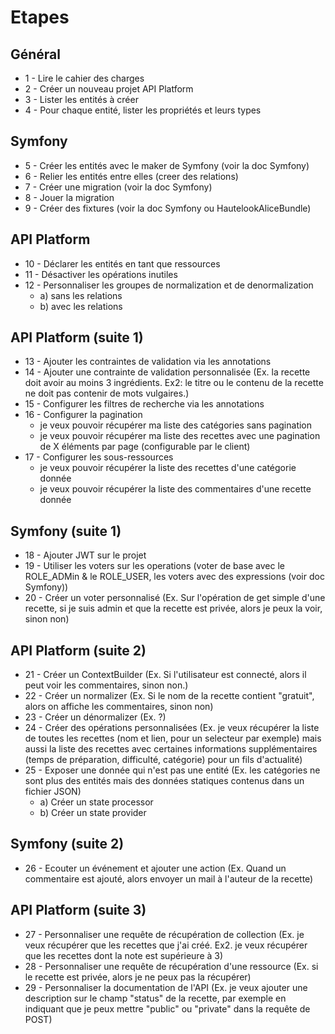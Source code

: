 
# Etapes

## Général

- 1 - Lire le cahier des charges
- 2 - Créer un nouveau projet API Platform
- 3 - Lister les entités à créer
- 4 - Pour chaque entité, lister les propriétés et leurs types

## Symfony

- 5 - Créer les entités avec le maker de Symfony (voir la doc Symfony)
- 6 - Relier les entités entre elles (creer des relations)
- 7 - Créer une migration (voir la doc Symfony)
- 8 - Jouer la migration
- 9 - Créer des fixtures (voir la doc Symfony ou HautelookAliceBundle)

## API Platform

- 10 - Déclarer les entités en tant que ressources 
- 11 - Désactiver les opérations inutiles
- 12 - Personnaliser les groupes de normalization et de denormalization
    - a) sans les relations
    - b) avec les relations

## API Platform (suite 1)

- 13 - Ajouter les contraintes de validation via les annotations
- 14 - Ajouter une contrainte de validation personnalisée (Ex. la recette doit avoir au moins 3 ingrédients. Ex2: le titre ou le contenu de la recette ne doit pas contenir de mots vulgaires.)
- 15 - Configurer les filtres de recherche via les annotations
- 16 - Configurer la pagination
    - je veux pouvoir récupérer ma liste des catégories sans pagination
    - je veux pouvoir récupérer ma liste des recettes avec une pagination de X éléments par page (configurable par le client)
- 17 - Configurer les sous-ressources
    - je veux pouvoir récupérer la liste des recettes d'une catégorie donnée
    - je veux pouvoir récupérer la liste des commentaires d'une recette donnée

## Symfony (suite 1)

- 18 - Ajouter JWT sur le projet
- 19 - Utiliser les voters sur les operations (voter de base avec le ROLE_ADMin & le ROLE_USER, les voters avec des expressions (voir doc Symfony))
- 20 - Créer un voter personnalisé (Ex. Sur l'opération de get simple d'une recette, si je suis admin et que la recette est privée, alors je peux la voir, sinon non)

## API Platform (suite 2)

- 21 - Créer un ContextBuilder (Ex. Si l'utilisateur est connecté, alors il peut voir les commentaires, sinon non.)
- 22 - Créer un normalizer (Ex. Si le nom de la recette contient "gratuit", alors on affiche les commentaires, sinon non)
- 23 - Créer un dénormalizer (Ex. ?)
- 24 - Créer des opérations personnalisées (Ex. je veux récupérer la liste de toutes les recettes (nom et lien, pour un selecteur par exemple) mais aussi la liste des recettes avec certaines informations supplémentaires (temps de préparation, difficulté, catégorie) pour un fils d'actualité)
- 25 - Exposer une donnée qui n'est pas une entité (Ex. les catégories ne sont plus des entités mais des données statiques contenus dans un fichier JSON)
    - a) Créer un state processor
    - b) Créer un state provider

## Symfony (suite 2)

- 26 - Ecouter un événement et ajouter une action (Ex. Quand un commentaire est ajouté, alors envoyer un mail à l'auteur de la recette)

## API Platform (suite 3)

- 27 - Personnaliser une requête de récupération de collection (Ex. je veux récupérer que les recettes que j'ai créé. Ex2. je veux récupérer que les recettes dont la note est supérieure à 3)
- 28 - Personnaliser une requête de récupération d'une ressource (Ex. si le recette est privée, alors je ne peux pas la récupérer)
- 29 - Personnaliser la documentation de l'API (Ex. je veux ajouter une description sur le champ "status" de la recette, par exemple en indiquant que je peux mettre "public" ou "private" dans la requête de POST)
